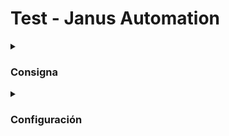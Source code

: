 # Test - Janus Automation
<details>
<summary><h3>Consigna</h3></summary>

## Diseño Base datos relacional.

Para este punto crear PK, FK, y relaciones entre las tablas. Esta base de datos se tiene que poder generar por script.

### Crear BD:
```
Test
```
### Crear tablas:
**TipoProduto**
```
id
descripcion
```

**Produto**
```
id
idTipoProducto
nombre
precio  
```

**Stock**
```
id
idProducto
cantidad
```

### Crear Vista:
``` 
vw_StockProducto 
```

### Crear Stored Procedures:
```
sp_InsertarProducto
sp_ModificarProdcuto
sp_EliminarProducto 
```

## Diseño BE

Crear solución webapi/aspx/winform/wpf/consola (una de las 4) en .net core/.net framework (uno de los 2) que se conecte con BD anterior y permita:

### Crear ABM de:
**Producto**

### Crear reporte de:
**Stock**

- *Como opcional, se puede utilizar EntityFramework(sin usar sp)*

## Diseño FE

En el caso de utilizar webapi en el apartado anterior, se valorará la elaboración de un FE que permita visualizar los datos retornados por las api. Esto se puede presentar con Angular/React/xamarin/otros.
En este punto solo se pide mostrar un reporte de stock, y como opcional ABM de producto

- *Todo agregado y corrección que se pueda realizar será bien visto.*
</details>

<details>
<summary><h3>Configuración</h3></summary>
 
Para poder utilizar la app se deben correr los ``` Scripts autogenerados.sql ``` o los ``` Scripts manuales.sql ``` para la creacion de la base de datos y sus objetos.

Una vez hecho esto se debe configurar la cadena de conexion dentro del objeto ```Module.cs``` en las funciones *Execute* y *Recover*.
  
![image](https://user-images.githubusercontent.com/75151884/212568797-68af02e0-224f-4be2-9e5c-4ac79d7a323f.png)

![image](https://user-images.githubusercontent.com/75151884/212568688-1baa089e-82e4-46d0-9fa5-858a6b015f88.png)

![image](https://user-images.githubusercontent.com/75151884/212568712-c2b0af10-d962-4aad-826d-e2edfd307571.png)
  
- *IMPORTANTE: cuando se usa la app por primera vez, se crea automaticamente en la tabla Usuarios el user Admin, el cual debe ser utilizado para crear los primeros usuarios.*

**Credenciales:**

> **User:** Admin

> **Password:** Admin
</details>

